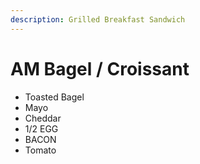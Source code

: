 ```yaml
---
description: Grilled Breakfast Sandwich
---
```


# AM Bagel / Croissant

*  Toasted Bagel
* Mayo
* Cheddar
* 1/2 EGG
* BACON
* Tomato



